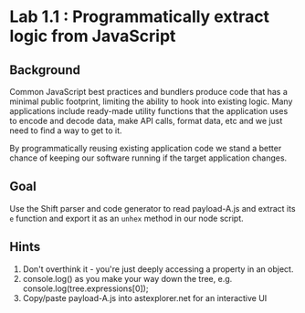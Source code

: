 # Lab 1.1 : Programmatically extract logic from JavaScript

## Background

Common JavaScript best practices and bundlers produce code that has a minimal public footprint, limiting the ability to hook into existing logic. Many applications include ready-made utility
functions that the application uses to encode and decode data, make API calls, format data, etc
and we just need to find a way to get to it.

By programmatically reusing existing application code we stand a better chance of keeping our
software running if the target application changes.

## Goal

Use the Shift parser and code generator to read payload-A.js and extract its `e` function and export it as an `unhex` method in our node script.

## Hints

1. Don't overthink it - you're just deeply accessing a property in an object.
2. console.log() as you make your way down the tree, e.g. console.log(tree.expressions[0]);
3. Copy/paste payload-A.js into astexplorer.net for an interactive UI
